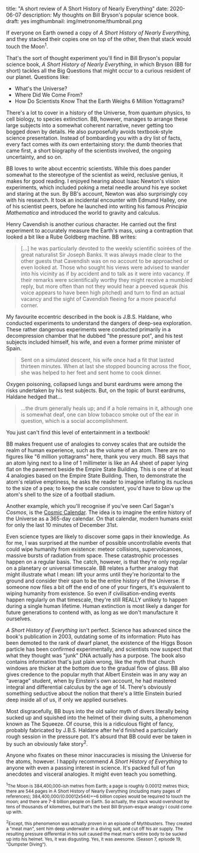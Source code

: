 title: "A short review of A Short History of Nearly Everything"
date: 2020-06-07
description: My thoughts on Bill Bryson's popular science book.
draft: yes
imgthumbnail: img/metronome/thumbnail.png

If everyone on Earth owned a copy of *A Short History of Nearly Everything*, and they stacked their copies one on top of the other, then that stack would touch the Moon<sup>1</sup>.

That's the sort of thought experiment you'll find in Bill Bryson's popular science book, *A Short History of Nearly Everything*, in which Bryson (BB for short) tackles all the Big Questions that might occur to a curious resident of our planet. Questions like:

* What's the Universe?
* Where Did We Come From?
* How Do Scientists Know That the Earth Weighs 6 Million Yottagrams?

There's a lot to cover in a history of the Universe, from quantum physics, to cell biology, to species extinction. BB, however, manages to arrange these large subjects into a somewhat coherent narrative, never getting too bogged down by details. He also purposefully avoids textbook-style science presentation. Instead of bombarding you with a dry list of facts, every fact comes with its own entertaining story: the dumb theories that came first, a short biography of the scientists involved, the ongoing uncertainty, and so on.

BB loves to write about eccentric scientists. While this does pander somewhat to the stereotype of the scientist as weird, reclusive genius, it makes for good reading. I enjoyed hearing about Isaac Newton's vision experiments, which included poking a metal needle around his eye socket and staring at the sun. By BB's account, Newton was also surprisingly coy with his research. It took an incidental encounter with Edmund Halley, one of his scientist peers, before he launched into writing his famous *Principia Mathematica* and introduced the world to gravity and calculus.

Henry Cavendish is another curious character. He carried out the first experiment to accurately measure the Earth's mass, using a contraption that looked a bit like a Rube Goldberg machine. BB writes:

> [...] he was particularly devoted to the weekly scientific soirées of the great naturalist Sir Joseph Banks. It was always made clear to the other guests that Cavendish was on no account to be approached or even looked at. Those who sought his views were advised to wander into his vicinity as if by accident and to talk as it were into vacancy. If their remarks were scientifically worthy they might receive a mumbled reply, but more often than not they would hear a peeved squeak (his voice appears to have been high pitched) and turn to find an actual vacancy and the sight of Cavendish fleeing for a more peaceful corner.

My favourite eccentric described in the book is J.B.S. Haldane, who conducted experiments to understand the dangers of deep-sea exploration. These rather dangerous experiments were conducted primarily in a decompression chamber that he dubbed "the pressure pot", and his test subjects included himself, his wife, and even a former prime minister of Spain.

> Sent on a simulated descent, his wife once had a fit that lasted thirteen minutes. When at last she stopped bouncing across the floor, she was helped to her feet and sent home to cook dinner.

Oxygen poisoning, collapsed lungs and burst eardrums were among the risks undertaken by his test subjects. But, on the topic of burst eardrums, Haldane hedged that...

> ...the drum generally heals up; and if a hole remains in it, although one is somewhat deaf, one can blow tobacco smoke out of the ear in question, which is a social accomplishment.

You just can't find this level of entertainment in a textbook!

BB makes frequent use of analogies to convey scales that are outside the realm of human experience, such as the volume of an atom. There are no figures like "6 million yottagrams" here, thank you very much. BB says that an atom lying next to a line of 1 millimeter is like an A4 sheet of paper lying flat on the pavement beside the Empire State Building. This is one of at least 4 analogies based on the Empire State Building. Then, to demonstrate the atom's relative emptiness, he asks the reader to imagine inflating its nucleus to the size of a pea; to keep the scale consistent, you'd have to blow up the atom's shell to the size of a football stadium.

Another example, which you'll recognise if you've seen Carl Sagan's *Cosmos*, is the [Cosmic Calendar](https://en.wikipedia.org/wiki/Cosmic_Calendar). The idea is to imagine the entire history of the Universe as a 365-day calendar. On that calendar, modern humans exist for only the last 10 minutes of December 31st.

Even science types are likely to discover some gaps in their knowledge. As for me, I was surprised at the number of possible uncontrollable events that could wipe humanity from existence: meteor collisions, supervolcanoes, massive bursts of radiation from space. These catastrophic processes happen on a regular basis. The catch, however, is that they're only regular on a planetary or universal timescale. BB relates a further analogy that might illustrate what I mean: lift your arms until they're horizontal to the ground and consider their span to be the entire history of the Universe. If someone now files a bit off the end of one of your fingers, it's equivalent to wiping humanity from existence. So even if civilisation-ending events happen regularly on that timescale, they're still REALLY unlikely to happen during a single human lifetime. Human extinction is most likely a danger for future generations to contend with, as long as we don't manufacture it ourselves.

*A Short History of Everything* isn't perfect. Science has advanced since the book's publication in 2003, outdating some of its information: Pluto has been demoted to the rank of dwarf planet, the existence of the Higgs Boson particle has been confirmed experimentally, and scientists now suspect that what they thought was "junk" DNA actually has a purpose. The book also contains information that's just plain wrong, like the myth that church windows are thicker at the bottom due to the gradual flow of glass. BB also gives credence to the popular myth that Albert Einstein was in any way an "average" student, when by Einstein's own account, he had mastered integral and differential calculus by the age of 14. There's obviously something seductive about the notion that there's a little Einstein buried deep inside all of us, if only we applied ourselves.

Most disgracefully, BB buys into the old sailor myth of divers literally being sucked up and squished into the helmet of their diving suits, a phenomenon known as The Squeeze. Of course, this is a ridiculous flight of fancy, probably fabricated by J.B.S. Haldane after he'd finished a particularly rough session in the pressure pot. It's absurd that BB could ever be taken in by such an obviously fake story<sup>2</sup>.

Anyone who fixates on these minor inaccuracies is missing the Universe for the atoms, however. I happily recommend *A Short History of Everything* to anyone with even a passing interest in science. It's packed full of fun anecdotes and visceral analogies. It might even teach you something.

<small><sup>1</sup>The Moon is 384,400,000-ish metres from Earth; a page is roughly 0.00012 metres thick; there are 544 pages in A Short History of Nearly Everything (including many pages of references); 384,400,000/(0.00012x544)=~6 billion copies would be required to touch the moon; and there are 7-8 billion people on Earth. So actually, the stack would overshoot by tens of thousands of kilometres, but that's the best Bill Bryson-esque analogy I could come up with.</small>

<small><sup>2</sup>Except, this phenomenon was actually proven in an episode of Mythbusters. They created a "meat man", sent him deep underwater in a diving suit, and cut off his air supply. The resulting pressure differential in his suit caused the meat man's entire body to be sucked up into his helmet. Yes, it was disgusting. Yes, it was  awesome. (Season 7, episode 19, "Dumpster Diving"). </small>
